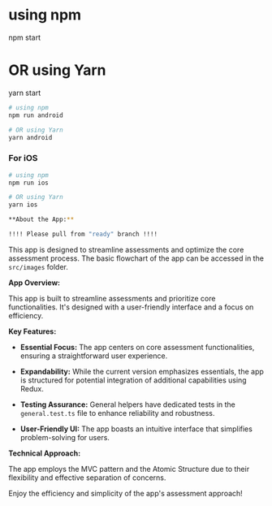 # using npm
npm start

# OR using Yarn
yarn start

```bash
# using npm
npm run android

# OR using Yarn
yarn android
```

### For iOS

```bash
# using npm
npm run ios

# OR using Yarn
yarn ios

**About the App:**

!!!! Please pull from "ready" branch !!!!

```



This app is designed to streamline assessments and optimize the core assessment process. The basic flowchart of the app can be accessed in the `src/images` folder.

**App Overview:**

This app is built to streamline assessments and prioritize core functionalities. It's designed with a user-friendly interface and a focus on efficiency.

**Key Features:**

- **Essential Focus:** The app centers on core assessment functionalities, ensuring a straightforward user experience.

- **Expandability:** While the current version emphasizes essentials, the app is structured for potential integration of additional capabilities using Redux.

- **Testing Assurance:** General helpers have dedicated tests in the `general.test.ts` file to enhance reliability and robustness.

- **User-Friendly UI:** The app boasts an intuitive interface that simplifies problem-solving for users.

**Technical Approach:**

The app employs the MVC pattern and the Atomic Structure due to their flexibility and effective separation of concerns.

Enjoy the efficiency and simplicity of the app's assessment approach!




